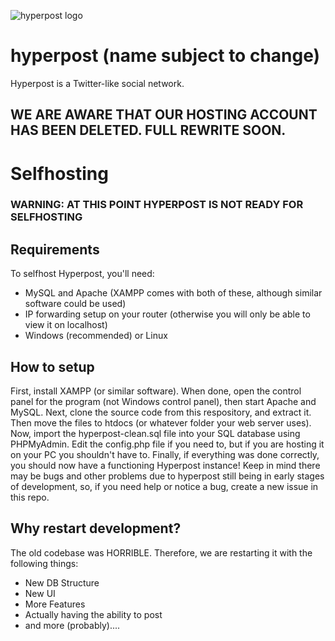 ![hyperpost logo](http://insider.forzasoft.ml/hp.png)
# hyperpost (name subject to change)
Hyperpost is a Twitter-like social network.

## WE ARE AWARE THAT OUR HOSTING ACCOUNT HAS BEEN DELETED. FULL REWRITE SOON.

# Selfhosting
### WARNING: AT THIS POINT HYPERPOST IS NOT READY FOR SELFHOSTING
## Requirements
To selfhost Hyperpost, you'll need:
- MySQL and Apache (XAMPP comes with both of these, although similar software could be used)
- IP forwarding setup on your router (otherwise you will only be able to view it on localhost)
- Windows (recommended) or Linux

## How to setup
First, install XAMPP (or similar software). When done, open the control panel for the program (not Windows control panel), then start Apache and MySQL. Next, clone the source code from this respository, and extract it. Then move the files to htdocs (or whatever folder your web server uses). Now, import the hyperpost-clean.sql file into your SQL database using PHPMyAdmin. Edit the config.php file if you need to, but if you are hosting it on your PC you shouldn't have to. Finally, if everything was done correctly, you should now have a functioning Hyperpost instance! Keep in mind there may be bugs and other problems due to hyperpost still being in early stages of development, so, if you need help or notice a bug, create a new issue in this repo.

## Why restart development?
The old codebase was HORRIBLE. Therefore, we are restarting it with the following things:
- New DB Structure
- New UI
- More Features
- Actually having the ability to post
- and more (probably)....

